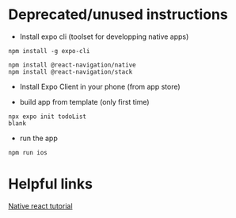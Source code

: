 # Deprecated/unused instructions

- Install expo cli (toolset for developping native apps)

```
npm install -g expo-cli

npm install @react-navigation/native
npm install @react-navigation/stack
```

- Install Expo Client in your phone (from app store)

- build app from template (only first time)

```
npx expo init todoList
blank
```

- run the app

```
npm run ios
```

# Helpful links

[Native react tutorial](https://www.youtube.com/watch?v=0-S5a0eXPoc)
